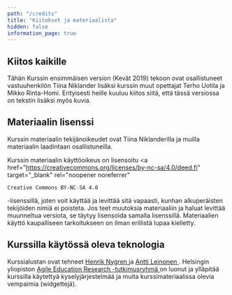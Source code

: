```yaml
---
path: "/credits"
title: "Kiitokset ja materiaalista"
hidden: false
information_page: true
---
```


## Kiitos kaikille

Tähän Kurssin ensimmäisen version (Kevät 2019) tekoon ovat osallistuneet vastuuhenkilön Tiina Niklander lisäksi kurssin muut opettajat Terho Uotila ja Mikko Rinta-Homi. Erityisesti heille kuuluu kiitos siitä, että tässä versiossa on tekstin lisäksi myös kuvia.


## Materiaalin lisenssi

<p>
Kurssin materiaalin tekijänoikeudet ovat Tiina Niklanderilla ja muilla materiaalin laadintaan osallistuneilla.
    
Kurssin materiaalin käyttöoikeus on lisensoitu
<a
    href="https://creativecommons.org/licenses/by-nc-sa/4.0/deed.fi"
    target="_blank"
    rel="noopener noreferrer"
>
    Creative Commons BY-NC-SA 4.0
</a>
-lisenssillä, joten voit käyttää ja levittää sitä vapaasti, kunhan
alkuperäisten tekijöiden nimiä ei poisteta. Jos teet muutoksia
materiaaliin ja haluat levittää muunneltua versiota, se täytyy
lisensoida samalla lisenssillä. Materiaalien käyttö kaupalliseen
tarkoitukseen on ilman erillistä lupaa kielletty.
</p>

<h2>Kurssilla käytössä oleva teknologia</h2>

<p>
Kurssialustan ovat tehneet
<a
    href="https://github.com/nygrenh"
    target="_blank"
    rel="noopener noreferrer"
>
    Henrik Nygren
</a>
ja
<a
    href="https://github.com/redande"
    target="_blank"
    rel="noopener noreferrer"
>
    Antti Leinonen
</a>
. Helsingin yliopiston
<a
    href="https://www.helsinki.fi/en/researchgroups/data-driven-education"
    target="_blank"
    rel="noopener noreferrer"
>
    Agile Education Research -tutkimusryhmä
</a>
on luonut ja ylläpitää kurssilla käytettyä kyselyjärjestelmää ja muita
kurssimateriaalissa olevia vempaimia (widgettejä).
</p>
